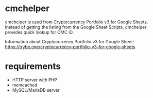 # cmchelper

cmchelper is used from Cryptocurrency Portfolio v3 for Google Sheets. Instead of getting the listing from the Google Sheet Scripts, cmchelper provides quick lookup for CMC ID.

Information about Cryptocurrency Portfolio v3 for Google Sheet:
https://trybe.one/cryptocurrency-portfolio-v3-for-google-sheets


# requirements

* HTTP server with PHP
* memcached
* MySQL/MariaDB server
